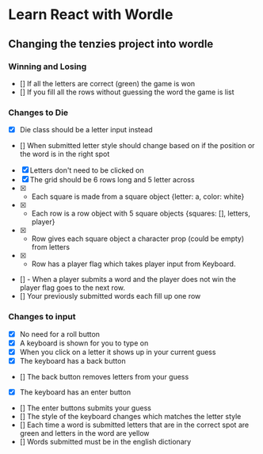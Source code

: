# Learn React with Wordle

## Changing the tenzies project into wordle

### Winning and Losing
- [] If all the letters are correct (green) the game is won
- [] If you fill all the rows without guessing the word the game is list

### Changes to Die 
- [x] Die class should be a letter input instead
- [] When submitted letter style should change based on if the position or the word is in the right spot
- [x] Letters don't need to be clicked on
- [x] The grid should be 6 rows long and 5 letter across
- [x]  - Each square is made from a square object {letter: a, color: white}
- [x]  - Each row is a row object with 5 square objects {squares: [], letters, player}
- [x]  - Row gives each square object a character prop (could be empty) from letters
- [x]  - Row has a player flag which takes player input from Keyboard.
- [] - When a player submits a word and the player does not win the player flag goes to the next row. 
- [] Your previously submitted words each fill up one row

### Changes to input
- [x] No need for a roll button
- [x] A keyboard is shown for you to type on
- [x] When you click on a letter it shows up in your current guess
- [x] The keyboard has a back button 
- [] The back button removes letters from your guess
- [x] The keyboard has an enter button
- [] The enter buttons submits your guess
- [] The style of the keyboard changes which matches the letter style 
- [] Each time a word is submitted letters that are in the correct spot are green and letters in the word are yellow
- [] Words submitted must be in the english dictionary